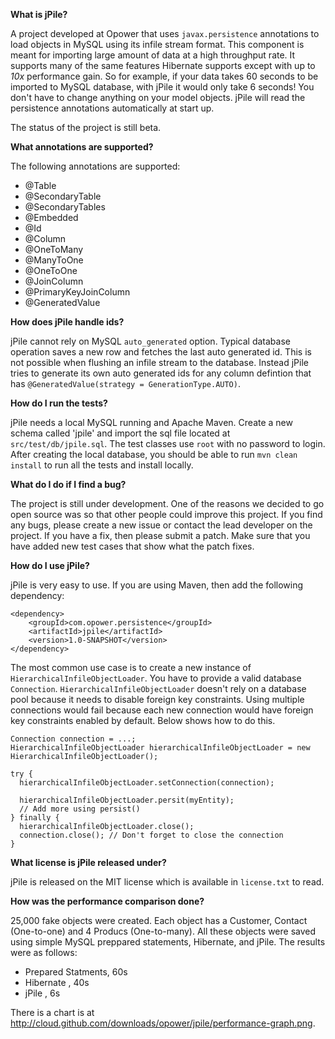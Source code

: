 **What is jPile?**

A project developed at Opower that uses `javax.persistence` annotations to load objects in MySQL using its infile stream format. This component is meant for importing large amount of data at a high throughput rate. It supports many of the same features Hibernate supports except with up to _10x_ performance gain. So for example, if your data takes 60 seconds to be imported to MySQL database, with jPile it would only take 6 seconds! You don't have to change anything on your model objects. jPile will read the persistence annotations automatically at start up.

The status of the project is still beta.



**What annotations are supported?**

The following annotations are supported:

* @Table
* @SecondaryTable
* @SecondaryTables
* @Embedded
* @Id
* @Column
* @OneToMany
* @ManyToOne
* @OneToOne
* @JoinColumn
* @PrimaryKeyJoinColumn
* @GeneratedValue



**How does jPile handle ids?**

jPile cannot rely on MySQL `auto_generated` option. Typical database operation saves a new row and fetches the last auto generated id.  This is not possible when flushing an infile stream to the database. Instead jPile tries to generate its own auto generated ids for any column defintion that has `@GeneratedValue(strategy = GenerationType.AUTO)`. 



**How do I run the tests?**

jPile needs a local MySQL running and Apache Maven. Create a new schema called 'jpile' and import the sql file located at `src/test/db/jpile.sql`. The test classes use `root` with no password to login. After creating the local database, you should be able to run `mvn clean install` to run all the tests and install locally. 



**What do I do if I find a bug?**

The project is still under development. One of the reasons we decided to go open source was so that other people could improve this project. If you find any bugs, please create a new issue or contact the lead developer on the project. If you have a fix, then please submit a patch. Make sure that you have added new test cases that show what the patch fixes.



**How do I use jPile?**

jPile is very easy to use. If you are using Maven, then add the following dependency:

```
<dependency>
    <groupId>com.opower.persistence</groupId>
    <artifactId>jpile</artifactId>
    <version>1.0-SNAPSHOT</version>
</dependency>
```

The most common use case is to create a new instance of `HierarchicalInfileObjectLoader`. You have to provide a valid database `Connection`. `HierarchicalInfileObjectLoader` doesn't rely on a database pool because it needs to disable foreign key constraints. Using multiple connections would fail because each new connection would have foreign key constraints enabled by default. Below shows how to do this.

```
Connection connection = ...;
HierarchicalInfileObjectLoader hierarchicalInfileObjectLoader = new HierarchicalInfileObjectLoader();

try {
  hierarchicalInfileObjectLoader.setConnection(connection);
  
  hierarchicalInfileObjectLoader.persit(myEntity);
  // Add more using persist()
} finally {
  hierarchicalInfileObjectLoader.close();
  connection.close(); // Don't forget to close the connection
}
```



**What license is jPile released under?**

jPile is released on the MIT license which is available in `license.txt` to read.




**How was the performance comparison done?**

25,000 fake objects were created. Each object has a Customer, Contact (One-to-one) and 4 Producs (One-to-many). All these objects were saved using simple MySQL preppared statements, Hibernate, and jPile. The results were as follows:

* Prepared Statments,  60s
* Hibernate         ,  40s                     
* jPile             ,  6s

There is a chart is at http://cloud.github.com/downloads/opower/jpile/performance-graph.png. 



